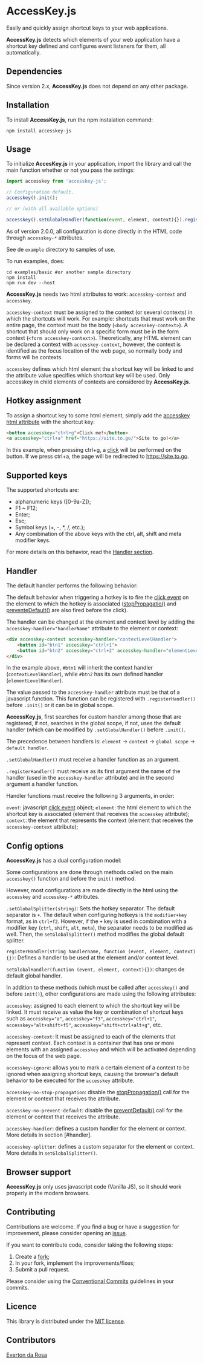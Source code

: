# AccessKey.js
Easily and quickly assign shortcut keys to your web applications.

**AccessKey.js** detects which elements of your web application have a shortcut key defined and configures event listeners for them, all automatically.

## Dependencies

Since version 2.x, **AccessKey.js** does not depend on any other package.

## Installation

To install **AccessKey.js**, run the npm instalation command:

`npm install accesskey-js`

## Usage

To initialize **AccesKey.js** in your application, import the library and call the main function whether or not you pass the settings:

```javascript
import accesskey from 'accesskey-js';

// Configuration default.
accesskey().init();

// or (with all available options)

accesskey().setGlobalHandler(function(event, element, context){}).registerHandler('handlerName', function(event, element, context){}).setGlobalSplitter('');

```

As of version 2.0.0, all configuration is done directly in the HTML code through `accesskey-*` attributes.

See de `example` directory to samples of use.

To run examples, does:

```
cd examples/basic #or another sample directory
npm install
npm run dev --host
```

**AccessKey.js** needs two html attributes to work: `accesskey-context` and `accesskey`.

`accesskey-context` must be assigned to the context (or several contexts) in which the shortcuts will work. For example: shortcuts that must work on the entire page, the context must be the body (`<body accesskey-context>`). A shortcut that should only work on a specific form must be in the form context (`<form accesskey-context>`). Theoretically, any HTML element can be declared a context with `accesskey-context`, however, the context is identified as the focus location of the web page, so normally body and forms will be contexts.

`accesskey` defines which html element the shortcut key will be linked to and the attribute value specifies which shortcut key will be used. Only accesskey in child elements of contexts are considered by **AccessKey.js**.

## Hotkey assignment

To assign a shortcut key to some html element, simply add the [accesskey html attribute](https://developer.mozilla.org/en-US/docs/Web/HTML/Global_attributes/accesskey) with the shortcut key:

```html
<button accesskey="ctrl+g">Click me!</button>
<a accesskey="ctrl+a" href="https://site.to.go/">Site to go!</a>
```

In this example, when pressing ctrl+g, a [click](https://developer.mozilla.org/en-US/docs/Web/API/Element/click_event) will be performed on the button. If we press ctrl+a, the page will be redirected to https://site.to.go.

## Supported keys

The supported shortcuts are:

- alphanumeric keys ([0-9a-Z]);
- F1 ~ F12;
- Enter;
- Esc;
- Symbol keys (+, -, *, /, etc.);
- Any combination of the above keys with the ctrl, alt, shift and meta modifier keys.

For more details on this behavior, read the [Handler section](#handler).

## Handler

The default handler performs the following behavior:

The default behavior when triggering a hotkey is to fire the [click event](https://developer.mozilla.org/en-US/docs/Web/API/Element/click_event) on the element to which the hotkey is associated ([stopPropagatio()](https://developer.mozilla.org/en-US/docs/Web/API/Event/stopPropagation) and [preventeDefault()](https://developer.mozilla.org/en-US/docs/Web/API/Event/preventDefault) are also fired before the click).

The handler can be changed at the element and context level by adding the `accesskey-handler="handlerName"` attribute to the element or context:

```html
<div accesskey-context accesskey-handler="contextLevelHandler">
    <button id="btn1" accesskey="ctrl+1">
    <button id="btn2" accesskey="ctrl+2" accesskey-handler="elementLevelHandler">
</div>
```

In the example above, `#btn1` will inherit the context handler (`contextLevelHandler`), while `#btn2` has its own defined handler (`elementLevelHandler`).

The value passed to the `accesskey-handler` attribute must be that of a javascript function. This function can be registered with `.registerHandler()` before `.init()` or it can be in global scope.

**AccessKey.js**, first searches for custom handler among those that are registered, if not, searches in the global scope, if not, uses the default handler (which can be modified by `.setGlobalHandler()` before `.init()`.

The precedence between handlers is: `element` -> `context` -> `global scope` -> `default handler`.

`.setGlobalHandler()` must receive a handler function as an argument.

`.registerHandler()` must receive as its first argument the name of the handler (used in the `accesskey-handler` attribute) and in the second argument a handler function.

Handler functions must receive the following 3 arguments, in order:

`event`: javascript [click event](https://developer.mozilla.org/en-US/docs/Web/API/Element/click_event) object;
`element`: the html element to which the shortcut key is associated (element that receives the `accesskey` attribute);
`context`: the element that represents the context (element that receives the `accesskey-context` attribute);

## Config options

**AccessKey.js** has a dual configuration model:

Some configurations are done through methods called on the main `accesskey()` function and before the `init()` method.

However, most configurations are made directly in the html using the `accesskey` and `accesskey-*` attributes.

`.setGlobalSplitter(string)`: Sets the hotkey separator. The default separator is `+`. The default when configuring hotkeys is the `modifier+key` format, as in `ctrl+f2`. However, if the `+` key is used in combination with a modifier key (`ctrl`, `shift`, `alt`, `meta`), the separator needs to be modified as well. Then, the `setGlobalSplitter()` method modifies the global default splitter.

`registerHandler(string handlername, function (event, element, context){})`: Defines a handler to be used at the element and/or context level.

`setGlobalHandler(function (event, element, context){})`: changes de default global handler.

In addition to these methods (which must be called after `accesskey()` and before `init()`), other configurations are made using the following attributes:

`accesskey`: assigned to each element to which the shortcut key will be linked. It must receive as value the key or combination of shortcut keys such as `accesskey="a"`, `accesskey="f3"`, `accesskey="ctrl+1"`, `accesskey="alt+shift+f5"`, `accesskey="shift+ctrl+alt+g"`, etc.

`accesskey-context`: It must be assigned to each of the elements that represent context. Each context is a container that has one or more elements with an assigned `accesskey` and which will be activated depending on the focus of the web page.

`accesskey-ignore`: allows you to mark a certain element of a context to be ignored when assigning shortcut keys, causing the browser's default behavior to be executed for the `accesskey` attribute.

`accesskey-no-stop-propagation`: disable the [stopPropagation()](https://developer.mozilla.org/en-US/docs/Web/API/Event/stopPropagation) call for the element or context that receives the attribute.

`accesskey-no-prevent-default`: disable the [preventDefault()](https://developer.mozilla.org/en-US/docs/Web/API/Event/preventDefault) call for the element or context that receives the attribute.

`accesskey-handler`: defines a custom handler for the element or context. More details in section [#handler].

`accesskey-splitter`: defines a custom separator for the element or context. More details in `setGlobalSplitter()`.

## Browser support

**AccessKey.js** only uses javascript code (Vanilla JS), so it should work properly in the modern browsers.

## Contributing

Contributions are welcome. If you find a bug or have a suggestion for improvement, please consider opening an [issue](https://github.com/everton3x/accesskey-js/issues).

If you want to contribute code, consider taking the following steps:

1. Create a [fork](https://github.com/everton3x/accesskey-js/fork);
2. In your fork, implement the improvements/fixes;
3. Submit a pull request.

Please consider using the [Conventional Commits](conventionalcommits.org) guidelines in your commits.

## Licence
This library is distributed under the [MIT license](https://opensource.org/license/MIT).

## Contributors

[Everton da Rosa](https://github.com/everton3x)
